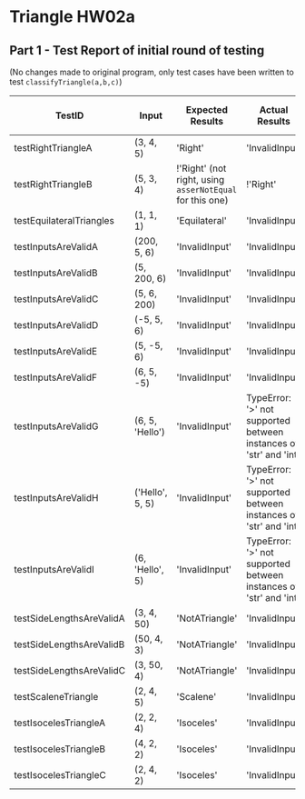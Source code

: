 # Triangle HW02a

## Part 1 - Test Report of initial round of testing

(No changes made to original program, only test cases have been written to test `classifyTriangle(a,b,c)`)

| TestID                   | Input           | Expected Results                                         | Actual Results                                                    | Pass or Fail |
| ------------------------ | --------------- | -------------------------------------------------------- | ----------------------------------------------------------------- | ------------ |
| testRightTriangleA       | (3, 4, 5)       | 'Right'                                                  | 'InvalidInput'                                                    | Fail         |
| testRightTriangleB       | (5, 3, 4)       | !'Right' (not right, using `asserNotEqual` for this one) | !'Right'                                                          | Pass         |
| testEquilateralTriangles | (1, 1, 1)       | 'Equilateral'                                            | 'InvalidInput'                                                    | Fail         |
| testInputsAreValidA      | (200, 5, 6)     | 'InvalidInput'                                           | 'InvalidInput'                                                    | Pass         |
| testInputsAreValidB      | (5, 200, 6)     | 'InvalidInput'                                           | 'InvalidInput'                                                    | Pass         |
| testInputsAreValidC      | (5, 6, 200)     | 'InvalidInput'                                           | 'InvalidInput'                                                    | Pass         |
| testInputsAreValidD      | (-5, 5, 6)      | 'InvalidInput'                                           | 'InvalidInput'                                                    | Pass         |
| testInputsAreValidE      | (5, -5, 6)      | 'InvalidInput'                                           | 'InvalidInput'                                                    | Pass         |
| testInputsAreValidF      | (6, 5, -5)      | 'InvalidInput'                                           | 'InvalidInput'                                                    | Pass         |
| testInputsAreValidG      | (6, 5, 'Hello') | 'InvalidInput'                                           | TypeError: '>' not supported between instances of 'str' and 'int' | Fail         |
| testInputsAreValidH      | ('Hello', 5, 5) | 'InvalidInput'                                           | TypeError: '>' not supported between instances of 'str' and 'int' | Fail         |
| testInputsAreValidI      | (6, 'Hello', 5) | 'InvalidInput'                                           | TypeError: '>' not supported between instances of 'str' and 'int' | Fail         |
| testSideLengthsAreValidA | (3, 4, 50)      | 'NotATriangle'                                           | 'InvalidInput'                                                    | Fail         |
| testSideLengthsAreValidB | (50, 4, 3)      | 'NotATriangle'                                           | 'InvalidInput'                                                    | Fail         |
| testSideLengthsAreValidC | (3, 50, 4)      | 'NotATriangle'                                           | 'InvalidInput'                                                    | Fail         |
| testScaleneTriangle      | (2, 4, 5)       | 'Scalene'                                                | 'InvalidInput'                                                    | Fail         |
| testIsocelesTriangleA    | (2, 2, 4)       | 'Isoceles'                                               | 'InvalidInput'                                                    | Fail         |
| testIsocelesTriangleB    | (4, 2, 2)       | 'Isoceles'                                               | 'InvalidInput'                                                    | Fail         |
| testIsocelesTriangleC    | (2, 4, 2)       | 'Isoceles'                                               | 'InvalidInput'                                                    | Fail         |
